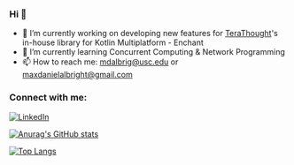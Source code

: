 ### Hi 👋

- 🔭 I’m currently working on developing new features for [TeraThought](https://github.com/TeraThought)'s in-house library for Kotlin Multiplatform - Enchant 
- 🌱 I’m currently learning Concurrent Computing & Network Programming
- 📫 How to reach me: mdalbrig@usc.edu or maxdanielalbright@gmail.com

### Connect with me:
[![LinkedIn][2.2]][2]

[2.2]: https://raw.githubusercontent.com/MartinHeinz/MartinHeinz/master/linkedin-3-16.png (LinkedIn icon without padding)

[2]: https://www.linkedin.com/in/maxalbright/

[![Anurag's GitHub stats](https://github-readme-stats.vercel.app/api?username=maxalbright&hide=issues&count_private=true&show_icons=true&theme=github_dark&hide_border=true)](https://github.com/anuraghazra/github-readme-stats)
  

[![Top Langs](https://github-readme-stats.vercel.app/api/top-langs/?username=maxalbright&theme=github_dark&hide_border=true&hide=C,javascript,Makefile,CSS)](https://github.com/anuraghazra/github-readme-stats)



  





